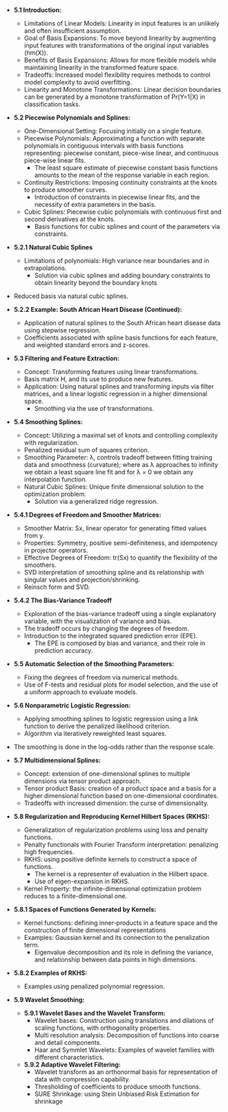 
*   **5.1 Introduction:**
    *   Limitations of Linear Models: Linearity in input features is an unlikely and often insufficient assumption.
    *   Goal of Basis Expansions: To move beyond linearity by augmenting input features with transformations of the original input variables (hm(X)).
    *   Benefits of Basis Expansions: Allows for more flexible models while maintaining linearity in the transformed feature space.
    *   Tradeoffs: Increased model flexibility requires methods to control model complexity to avoid overfitting.
    *   Linearity and Monotone Transformations: Linear decision boundaries can be generated by a monotone transformation of Pr(Y=1|X) in classification tasks.

*   **5.2 Piecewise Polynomials and Splines:**
    *   One-Dimensional Setting: Focusing initially on a single feature.
    *   Piecewise Polynomials: Approximating a function with separate polynomials in contiguous intervals with basis functions representing: piecewise constant, piece-wise linear, and continuous piece-wise linear fits.
        * The least square estimate of piecewise constant basis functions amounts to the mean of the response variable in each region.
    *   Continuity Restrictions: Imposing continuity constraints at the knots to produce smoother curves.
        * Introduction of constraints in piecewise linear fits, and the necessity of extra parameters in the basis.
    *  Cubic Splines: Piecewise cubic polynomials with continuous first and second derivatives at the knots.
        * Basis functions for cubic splines and count of the parameters via constraints.
*   **5.2.1 Natural Cubic Splines**
    *   Limitations of polynomials: High variance near boundaries and in extrapolations.
        *  Solution via cubic splines and adding boundary constraints to obtain linearity beyond the boundary knots
   *  Reduced basis via natural cubic splines.

*  **5.2.2 Example: South African Heart Disease (Continued):**
    *   Application of natural splines to the South African heart disease data using stepwise regression.
    *   Coefficients associated with spline basis functions for each feature, and weighted standard errors and z-scores.

*   **5.3 Filtering and Feature Extraction:**
    *   Concept: Transforming features using linear transformations.
    *   Basis matrix H, and its use to produce new features.
    *  Application: Using natural splines and transforming inputs via filter matrices, and a linear logistic regression in a higher dimensional space.
        *   Smoothing via the use of transformations.
*  **5.4 Smoothing Splines:**
    *   Concept: Utilizing a maximal set of knots and controlling complexity with regularization.
    *   Penalized residual sum of squares criterion.
    *   Smoothing Parameter: λ, controls tradeoff between fitting training data and smoothness (curvature); where as λ approaches to infinity we obtain a least square line fit and for λ = 0 we obtain any interpolation function.
    *   Natural Cubic Splines:  Unique finite dimensional solution to the optimization problem.
        *  Solution via a generalized ridge regression.
* **5.4.1 Degrees of Freedom and Smoother Matrices:**
    *   Smoother Matrix: Sx, linear operator for generating fitted values from y.
    *   Properties: Symmetry, positive semi-definiteness, and idempotency in projector operators.
    *    Effective Degrees of Freedom: tr(Sx) to quantify the flexibility of the smoothers.
    *   SVD interpretation of smoothing spline and its relationship with singular values and projection/shrinking.
    *   Reinsch form and SVD.
*   **5.4.2 The Bias-Variance Tradeoff**
    *   Exploration of the bias-variance tradeoff using a single explanatory variable, with the visualization of variance and bias.
    *  The tradeoff occurs by changing the degrees of freedom.
    *  Introduction to the integrated squared prediction error (EPE).
        * The EPE is composed by bias and variance, and their role in prediction accuracy.

*   **5.5 Automatic Selection of the Smoothing Parameters:**
    *   Fixing the degrees of freedom via numerical methods.
    *   Use of F-tests and residual plots for model selection, and the use of a uniform approach to evaluate models.
*   **5.6 Nonparametric Logistic Regression:**
    *   Applying smoothing splines to logistic regression using a link function to derive the penalized likelihood criterion.
    *   Algorithm via iteratively reweighted least squares.
   *  The smoothing is done in the log-odds rather than the response scale.

*   **5.7 Multidimensional Splines:**
     *  Concept: extension of one-dimensional splines to multiple dimensions via tensor product approach.
    *   Tensor product Basis: creation of a product space and a basis for a higher dimensional function based on one-dimensional coordinates.
    *   Tradeoffs with increased dimension: the curse of dimensionality.
*   **5.8 Regularization and Reproducing Kernel Hilbert Spaces (RKHS):**
    *   Generalization of regularization problems using loss and penalty functions.
    *   Penalty functionals with Fourier Transform interpretation: penalizing high frequencies.
    *   RKHS: using positive definite kernels to construct a space of functions.
        *  The kernel is a representer of evaluation in the Hilbert space.
        * Use of eigen-expansion in RKHS.
    *   Kernel Property: the infinite-dimensional optimization problem reduces to a finite-dimensional one.
* **5.8.1 Spaces of Functions Generated by Kernels:**
    *   Kernel functions: defining inner-products in a feature space and the construction of finite dimensional representations
    *   Examples: Gaussian kernel and its connection to the penalization term.
        *   Eigenvalue decomposition and its role in defining the variance, and relationship between data points in high dimensions.
* **5.8.2 Examples of RKHS:**
    *   Examples using penalized polynomial regression.

*   **5.9 Wavelet Smoothing:**
    *   **5.9.1 Wavelet Bases and the Wavelet Transform:**
        *   Wavelet bases: Construction using translations and dilations of scaling functions, with orthogonality properties.
        *   Multi resolution analysis: Decomposition of functions into coarse and detail components.
        *   Haar and Symmlet Wavelets: Examples of wavelet families with different characteristics.
    *   **5.9.2 Adaptive Wavelet Filtering:**
        *   Wavelet transform as an orthonormal basis for representation of data with compression capability.
        *   Thresholding of coefficients to produce smooth functions.
        *  SURE Shrinkage: using Stein Unbiased Risk Estimation for shrinkage
